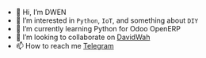 - 👋 Hi, I’m DWEN
- 👀 I’m interested in `Python`, `IoT`, and something about `DIY`
- 🌱 I’m currently learning Python for Odoo OpenERP
- 💞️ I’m looking to collaborate on [DavidWah](https://github.com/davidwah)
- 📫 How to reach me [Telegram](https://t.me/DwenDwen)

<!---
dwenelite/dwenelite is a ✨ special ✨ repository because its `README.md` (this file) appears on your GitHub profile.
You can click the Preview link to take a look at your changes.
--->
